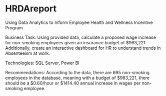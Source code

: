 # HRDAreport
Using Data Analytics to Inform Employee Health and Wellness Incentive Program

Business Task: Using provided data, calculate a proposed wage increase for non-smoking employees given an insurance budget of $983,221. Additionally, create an interactive dashboard for HR to understand trends in Absenteeism at work.

Technologies: SQL Server, Power BI

Recommendations: According to the data, there are 695 non-smoking employees in the database, meaning with a budget of $983,221, there should be a $0.60/hour or $1414.40 annual increase in wages per non-smoking employee. 



